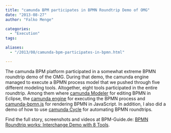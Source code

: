 ```yaml
---
title: "camunda BPM participates in BPMN Roundtrip Demo of OMG"
date: "2013-08-27"
author: "Falko Menge"

categories:
  - "Execution"
tags: 

aliases:
  - "/2013/08/camunda-bpm-participates-in-bpmn.html"

---
```


<div>
The camunda BPM platform participated in a somewhat extreme BPMN roundtrip demo of the OMG. During that demo, the camunda engine managed to execute a BPMN process model that we pushed through five different modeling tools. Altogether, eight tools participated in the entire roundtrip. Among them where <a href="http://camunda.org/bpmn/tool/">camunda Modeler</a> for editing BPMN in Eclipse, the <a href="http://camunda.org/">camunda engine</a> for executing the BPMN process and <a href="https://github.com/camunda/camunda-bpmn.js">camunda-bpmn.js</a> for rendering BPMN in JavaScript. In addition, I also did a demo of how to use <a href="http://docs.camunda.org/latest/guides/user-guide/#cycle">camunda Cycle</a> for automating BPMN roundtrips.

<p>Find the full story, screenshots and videos at BPM-Guide.de: <a href="http://www.bpm-guide.de/2013/08/27/bpmn-roundtrip-works-interchange-demo-with-8-tools/">BPMN Roundtrip works: Interchange Demo with 8 Tools</a>.
</div>